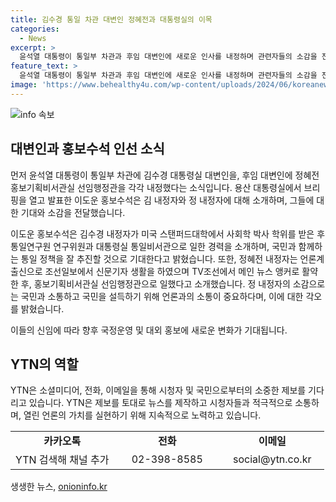 ```yaml
---
title: 김수경 통일 차관 대변인 정혜전과 대통령실의 이목
categories:
  - News
excerpt: >
  윤석열 대통령이 통일부 차관과 후임 대변인에 새로운 인사를 내정하며 관련자들의 소감을 전했습니다. 김수경 내정자는 미국 스탠퍼드대학에서 사회학 박사 학위를 받고 통일연구원 연구위원과 대통령실 통일비서관으로 활약한 경험이 있음을 소개했습니다. 또한, 정혜 전 내정자는 언론계에서 출발하여 TV조선에서 메인 뉴스 앵커로 활약한 경력을 소개했으며 국민과 소통하고 설득하는 중요성을 강조했습니다. 새로운 내정자들의 경험과 소감은 통일 정책과 국민과의 소통에 긍정적인 영향을 미칠 전망입니다.
feature_text: >
  윤석열 대통령이 통일부 차관과 후임 대변인에 새로운 인사를 내정하며 관련자들의 소감을 전했습니다. 김수경 내정자는 미국 스탠퍼드대학에서 사회학 박사 학위를 받고 통일연구원 연구위원과 대통령실 통일비서관으로 활약한 경험이 있음을 소개했습니다. 또한, 정혜 전 내정자는 언론계에서 출발하여 TV조선에서 메인 뉴스 앵커로 활약한 경력을 소개했으며 국민과 소통하고 설득하는 중요성을 강조했습니다. 새로운 내정자들의 경험과 소감은 통일 정책과 국민과의 소통에 긍정적인 영향을 미칠 전망입니다.
image: 'https://www.behealthy4u.com/wp-content/uploads/2024/06/koreanews.jpg'
---
```


<p><img src="https://www.behealthy4u.com/wp-content/uploads/2024/06/koreanews.jpg" alt="info 속보" /></p>

<h2 data-ke-size="size26">대변인과 홍보수석 인선 소식</h2>

<p>먼저 윤석열 대통령이 통일부 차관에 김수경 대통령실 대변인을, 후임 대변인에 정혜전 홍보기획비서관실 선임행정관을 각각 내정했다는 소식입니다. 용산 대통령실에서 브리핑을 열고 발표한 이도운 홍보수석은 김 내정자와 정 내정자에 대해 소개하며, 그들에 대한 기대와 소감을 전달했습니다.</p>

<p data-ke-size="size16">이도운 홍보수석은 김수경 내정자가 미국 스탠퍼드대학에서 사회학 박사 학위를 받은 후 통일연구원 연구위원과 대통령실 통일비서관으로 일한 경력을 소개하며, 국민과 함께하는 통일 정책을 잘 추진할 것으로 기대한다고 밝혔습니다. 또한, 정혜전 내정자는 언론계 출신으로 조선일보에서 신문기자 생활을 하였으며 TV조선에서 메인 뉴스 앵커로 활약한 후, 홍보기획비서관실 선임행정관으로 일했다고 소개했습니다. 정 내정자의 소감으로는 국민과 소통하고 국민을 설득하기 위해 언론과의 소통이 중요하다며, 이에 대한 각오를 밝혔습니다.</p>

<p>이들의 신임에 따라 향후 국정운영 및 대외 홍보에 새로운 변화가 기대됩니다.</p>

<h2 data-ke-size="size26">YTN의 역할</h2>

<p>YTN은 소셜미디어, 전화, 이메일을 통해 시청자 및 국민으로부터의 소중한 제보를 기다리고 있습니다. YTN은 제보를 토대로 뉴스를 제작하고 시청자들과 적극적으로 소통하며, 열린 언론의 가치를 실현하기 위해 지속적으로 노력하고 있습니다. </p>

<table>
   <colgroup>
   <col width="33%">
   <col width="34%">
   <col width="33%">
   </colgroup>
   <tbody>
      <tr>
         <td style="text-align: center; height: 17px;"><b>카카오톡</b></td>
         <td style="text-align: center; height: 17px;"><b>전화</b></td>
         <td style="text-align: center; height: 17px;"><b>이메일</b></td>
      </tr>
      <tr>
         <td style="text-align: center; height: 17px;">YTN 검색해 채널 추가</td>
         <td style="text-align: center; height: 17px;">02-398-8585</td>
         <td style="text-align: center; height: 17px;">social@ytn.co.kr</td>
      </tr>
   </tbody>
</table>

<p data-ke-size="size16"></p>
생생한 뉴스, <a href="https://onioninfo.kr" rel="dofollow">onioninfo.kr</a>


